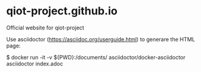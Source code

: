 # qiot-project.github.io
Official website for qiot-project

Use asciidoctor (https://asciidoc.org/userguide.html) to generare the HTML page:

$ docker run -it -v ${PWD}:/documents/ asciidoctor/docker-asciidoctor asciidoctor index.adoc